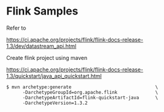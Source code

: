 # Flink Samples

Refer to 

https://ci.apache.org/projects/flink/flink-docs-release-1.3/dev/datastream_api.html


Create flink project using maven

https://ci.apache.org/projects/flink/flink-docs-release-1.3/quickstart/java_api_quickstart.html

```shell
$ mvn archetype:generate                               \
      -DarchetypeGroupId=org.apache.flink              \
      -DarchetypeArtifactId=flink-quickstart-java      \
      -DarchetypeVersion=1.3.2
```